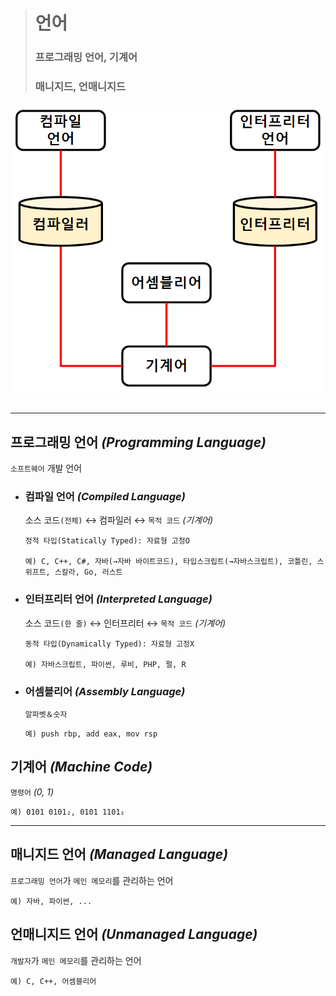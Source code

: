 ># 언어
>
>### 프로그래밍 언어, 기계어
>### 매니지드, 언매니지드
###### <img src = 'img/언어.png'>

---

## 프로그래밍 언어 *(Programming Language)*
`소프트웨어` 개발 언어

+ ### 컴파일 언어 *(Compiled Language)*
  소스 코드`(전체)` ↔ 컴파일러 ↔ `목적 코드` *(기계어)*
  ```
  정적 타입(Statically Typed): 자료형 고정O
  
  예) C, C++, C#, 자바(→자바 바이트코드), 타입스크립트(→자바스크립트), 코틀린, 스위프트, 스칼라, Go, 러스트
  ```

+ ### 인터프리터 언어 *(Interpreted Language)*
  소스 코드`(한 줄)` ↔ 인터프리터 ↔ `목적 코드` *(기계어)*
  ```
  동적 타입(Dynamically Typed): 자료형 고정X
  
  예) 자바스크립트, 파이썬, 루비, PHP, 펄, R
  ```

+ ### 어셈블리어 *(Assembly Language)*
  `알파벳＆숫자`
  ```
  예) push rbp, add eax, mov rsp 
  ```

## 기계어 *(Machine Code)*
`명령어` *(0, 1)*
```
예) 0101 0101₂, 0101 1101₂
```

---

## 매니지드 언어 *(Managed Language)*
`프로그래밍 언어`가 `메인 메모리`를 관리하는 언어
```angular2html
예) 자바, 파이썬, ...
```

## 언매니지드 언어 *(Unmanaged Language)*
`개발자`가 `메인 메모리`를 관리하는 언어
```angular2html
예) C, C++, 어셈블리어
```